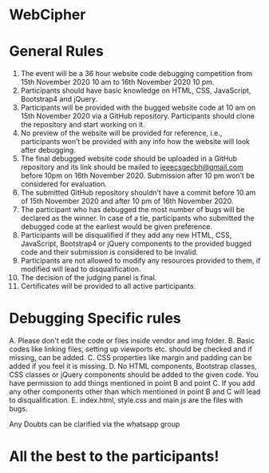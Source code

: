 # WebCipher

# General Rules
1. The event will be a 36 hour website code debugging competition from 15th November 2020 10 am to 16th November 2020 10 pm.
2. Participants should have basic knowledge on HTML, CSS, JavaScript, Bootstrap4 and jQuery.
3. Participants will be provided with the bugged website code at 10 am on 15th November 2020 via a GitHub repository. Participants should clone the repository and start working on it.
4. No preview of the website will be provided for reference, i.e., participants won’t be provided with any info how the website will look after debugging.
5. The final debugged website code should be uploaded in a GitHub repository and its link should be mailed to ieeecsgecbh@gmail.com before 10pm on 16th November 2020. Submission after 10 pm won’t be considered for evaluation.
6. The submitted GitHub repository shouldn’t have a commit before 10 am of 15th November 2020 and after 10 pm of 16th November 2020.
7. The participant who has debugged the most number of bugs will be declared as the winner. In case of a tie, participants who submitted the debugged code at the earliest would be given preference.
8. Participants will be disqualified if they add any new HTML, CSS, JavaScript, Bootstrap4 or jQuery components to the provided bugged code and their submission is considered to be invalid.
9. Participants are not allowed to modify any resources provided to them, if modified will lead to disqualification.
10. The decision of the judging panel is final.
11. Certificates will be provided to all active participants.

# Debugging Specific rules
A. Please don't edit the code or files inside vendor and img folder.
B. Basic codes like linking files, setting up viewports etc. should be checked and if missing, can be added.
C. CSS properties like margin and padding can be added if you feel it is missing.
D. No HTML components, Bootstrap classes, CSS classes or jQuery components should be added to the given code. You have permission to add things mentioned in point B and point C. If you add any other components other than which mentioned in point B and C will lead to disqualification.
E. index.html, style.css and main.js are the files with bugs.

Any Doubts can be clarified via the whatsapp group

# All the best to the participants!
